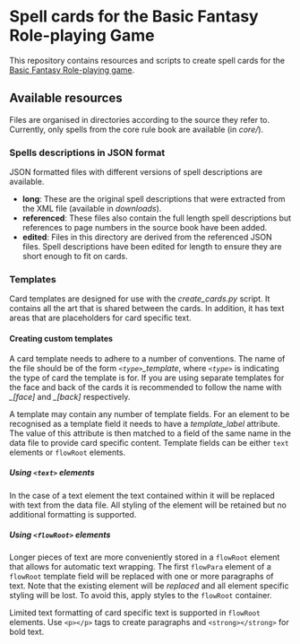 # Spell cards for the Basic Fantasy Role-playing Game

This repository contains resources and scripts to create spell cards for the [Basic Fantasy Role-playing game](https://www.basicfantasy.org/index.html).

## Available resources

Files are organised in directories according to the source they refer to. Currently, only spells from
the core rule book are available (in *core/*).

### Spells descriptions in JSON format

JSON formatted files with different versions of spell descriptions are available.

* **long**: These are the original spell descriptions that were extracted from the XML file (available in *downloads*).
* **referenced**: These files also contain the full length spell descriptions but references to page numbers in the source book have been added.
* **edited**: Files in this directory are derived from the referenced JSON files. Spell descriptions have been edited for length to ensure they
  are short enough to fit on cards.

### Templates

Card templates are designed for use with the *create_cards.py* script. It contains all the art that is shared between the cards. In addition, it has text areas that are placeholders for card specific text.

#### Creating custom templates

A card template needs to adhere to a number of conventions. The name of the file should be of the form *`<type>`_template*, where *`<type>`* is indicating the type of card the template is for. If you are using separate templates for the face and back of the cards it is recommended to follow the name with *_[face]* and *_[back]* respectively.

A template may contain any number of template fields. For an element to be recognised as a template field it needs to have a *template_label* attribute. The value of this attribute is then matched to a field of the same name in the data file to provide card specific content. Template fields can be either `text` elements or `flowRoot` elements.

##### Using `<text>` elements

In the case of a text element the text contained within it will be replaced with text from the data file. All styling of the element will be retained but no additional formatting is supported.

##### Using `<flowRoot>` elements

Longer pieces of text are more conveniently stored in a `flowRoot` element that allows for automatic text wrapping. The first `flowPara` element of a `flowRoot` template field will be replaced with one or more paragraphs of text. Note that the existing element will be *replaced* and all element specific styling will be lost. To avoid this, apply styles to the `flowRoot` container.

Limited text formatting of card specific text is supported in `flowRoot` elements. Use `<p></p>` tags to create paragraphs and `<strong></strong>` for bold text.
